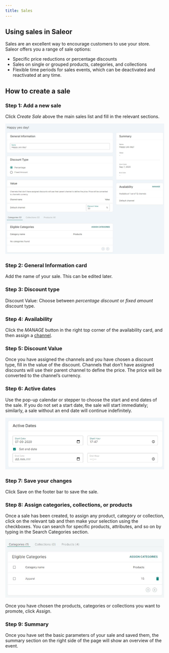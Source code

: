 ```yaml
---
title: Sales
---
```

## Using sales in Saleor

Sales are an excellent way to encourage customers to use your store. Saleor offers you a range of sale options:

- Specific price reductions or percentage discounts
- Sales on single or grouped products, categories, and collections
- Flexible time periods for sales events, which can be deactivated and reactivated at any time.


## How to create a sale

### Step 1: Add a new sale

Click _Create&nbsp;Sale_ above the main sales list and fill in the relevant sections.

![Creating sale](../screenshots/discount-sale-new.jpg)


### Step 2: General Information card

Add the name of your sale. This can be edited later.


### Step 3: Discount type

Discount Value: Choose between _percentage discount_ or _fixed amount_ discount type.

### Step 4: Availability

Click the _MANAGE_ button in the right top corner of the availability card, and then assign a [channel](dashboard/configuration/channels.md).

### Step 5: Discount Value

Once you have assigned the channels and you have chosen a discount type, fill in the value of the discount. Channels that don’t have assigned discounts will use their parent channel to define the price. The price will be converted to the channel’s currency.

### Step 6: Active dates

Use the pop-up calendar or stepper to choose the start and end dates of the sale. If you do not set a start date, the sale will start immediately; similarly, a sale without an end date will continue indefinitely.

![Active dates](../screenshots/discount-sale-active-dates.jpg)

### Step 7: Save your changes

Click Save on the footer bar to save the sale.


### Step 8: Assign categories, collections, or products

Once a sale has been created, to assign any product, category or collection, click on the relevant tab and then make your selection using the checkboxes. You can search for specific products, attributes, and so on by typing in the Search Categories section.

![Including categories in sale](../screenshots/discount-categories.jpeg)

Once you have chosen the products, categories or collections you want to promote, click _Assign_.

### Step 9: Summary

Once you have set the basic parameters of your sale and saved them, the summary section on the right side of the page will show an overview of the event.

